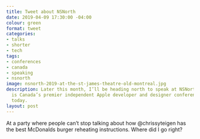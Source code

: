 ```yaml
---
title: Tweet about NSNorth
date: 2019-04-09 17:30:00 -04:00
colour: green
format: tweet
categories:
- talks
- shorter
- tech
tags:
- conferences
- canada
- speaking
- nsnorth
image: nsnorth-2019-at-the-st-james-theatre-old-montreal.jpg
description: Later this month, I’ll be heading north to speak at NSNorth 2019. NSNorth
  is Canada’s premier independent Apple developer and designer conference. Get tickets
  today.
layout: post
---
```


At a party where people can’t stop talking about how @chrissyteigen has the best McDonalds burger reheating instructions. Where did I go right?
